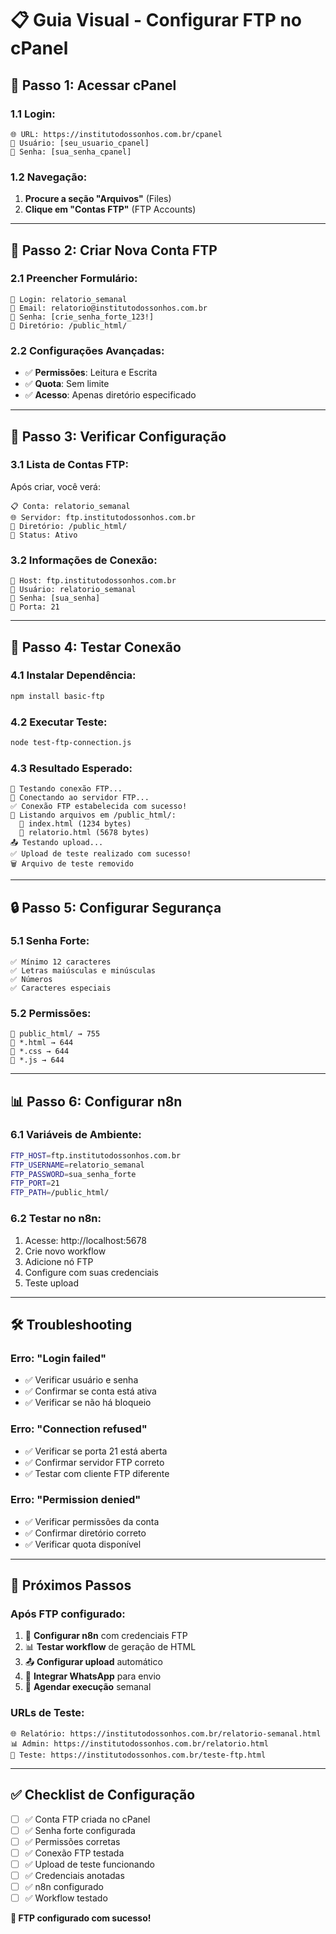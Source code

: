 # 📋 Guia Visual - Configurar FTP no cPanel

## 🎯 **Passo 1: Acessar cPanel**

### **1.1 Login:**
```
🌐 URL: https://institutodossonhos.com.br/cpanel
👤 Usuário: [seu_usuario_cpanel]
🔑 Senha: [sua_senha_cpanel]
```

### **1.2 Navegação:**
1. **Procure a seção "Arquivos"** (Files)
2. **Clique em "Contas FTP"** (FTP Accounts)

---

## 📁 **Passo 2: Criar Nova Conta FTP**

### **2.1 Preencher Formulário:**
```
👤 Login: relatorio_semanal
📧 Email: relatorio@institutodossonhos.com.br
🔑 Senha: [crie_senha_forte_123!]
📂 Diretório: /public_html/
```

### **2.2 Configurações Avançadas:**
- ✅ **Permissões**: Leitura e Escrita
- ✅ **Quota**: Sem limite
- ✅ **Acesso**: Apenas diretório especificado

---

## 🔧 **Passo 3: Verificar Configuração**

### **3.1 Lista de Contas FTP:**
Após criar, você verá:
```
📋 Conta: relatorio_semanal
🌐 Servidor: ftp.institutodossonhos.com.br
📁 Diretório: /public_html/
🔐 Status: Ativo
```

### **3.2 Informações de Conexão:**
```
🔗 Host: ftp.institutodossonhos.com.br
👤 Usuário: relatorio_semanal
🔑 Senha: [sua_senha]
📁 Porta: 21
```

---

## 🧪 **Passo 4: Testar Conexão**

### **4.1 Instalar Dependência:**
```bash
npm install basic-ftp
```

### **4.2 Executar Teste:**
```bash
node test-ftp-connection.js
```

### **4.3 Resultado Esperado:**
```
🧪 Testando conexão FTP...
🔗 Conectando ao servidor FTP...
✅ Conexão FTP estabelecida com sucesso!
📁 Listando arquivos em /public_html/:
  📄 index.html (1234 bytes)
  📄 relatorio.html (5678 bytes)
📤 Testando upload...
✅ Upload de teste realizado com sucesso!
🗑️ Arquivo de teste removido
```

---

## 🔒 **Passo 5: Configurar Segurança**

### **5.1 Senha Forte:**
```
✅ Mínimo 12 caracteres
✅ Letras maiúsculas e minúsculas
✅ Números
✅ Caracteres especiais
```

### **5.2 Permissões:**
```
📁 public_html/ → 755
📄 *.html → 644
📄 *.css → 644
📄 *.js → 644
```

---

## 📊 **Passo 6: Configurar n8n**

### **6.1 Variáveis de Ambiente:**
```bash
FTP_HOST=ftp.institutodossonhos.com.br
FTP_USERNAME=relatorio_semanal
FTP_PASSWORD=sua_senha_forte
FTP_PORT=21
FTP_PATH=/public_html/
```

### **6.2 Testar no n8n:**
1. Acesse: http://localhost:5678
2. Crie novo workflow
3. Adicione nó FTP
4. Configure com suas credenciais
5. Teste upload

---

## 🛠️ **Troubleshooting**

### **Erro: "Login failed"**
- ✅ Verificar usuário e senha
- ✅ Confirmar se conta está ativa
- ✅ Verificar se não há bloqueio

### **Erro: "Connection refused"**
- ✅ Verificar se porta 21 está aberta
- ✅ Confirmar servidor FTP correto
- ✅ Testar com cliente FTP diferente

### **Erro: "Permission denied"**
- ✅ Verificar permissões da conta
- ✅ Confirmar diretório correto
- ✅ Verificar quota disponível

---

## 📱 **Próximos Passos**

### **Após FTP configurado:**
1. 🔧 **Configurar n8n** com credenciais FTP
2. 📊 **Testar workflow** de geração de HTML
3. 📤 **Configurar upload** automático
4. 📱 **Integrar WhatsApp** para envio
5. 📅 **Agendar execução** semanal

### **URLs de Teste:**
```
🌐 Relatório: https://institutodossonhos.com.br/relatorio-semanal.html
📊 Admin: https://institutodossonhos.com.br/relatorio.html
🧪 Teste: https://institutodossonhos.com.br/teste-ftp.html
```

---

## ✅ **Checklist de Configuração**

- [ ] ✅ Conta FTP criada no cPanel
- [ ] ✅ Senha forte configurada
- [ ] ✅ Permissões corretas
- [ ] ✅ Conexão FTP testada
- [ ] ✅ Upload de teste funcionando
- [ ] ✅ Credenciais anotadas
- [ ] ✅ n8n configurado
- [ ] ✅ Workflow testado

**🎉 FTP configurado com sucesso!**













